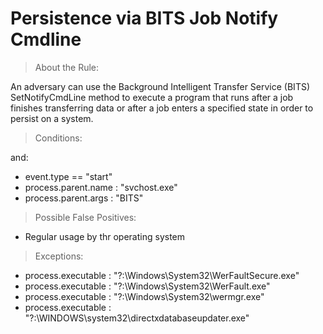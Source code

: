 # Persistence via BITS Job Notify Cmdline


>About the Rule:

An adversary can use the Background Intelligent Transfer Service (BITS) SetNotifyCmdLine method to execute a program that runs after a job finishes transferring data or after a job enters a specified state in order to persist on a system.
 

>Conditions:

and:

- event.type == "start"
- process.parent.name : "svchost.exe"
- process.parent.args : "BITS"
 


>Possible False Positives:

- Regular usage by thr operating system


>Exceptions:

- process.executable : "?:\\Windows\\System32\\WerFaultSecure.exe"
- process.executable : "?:\\Windows\\System32\\WerFault.exe"
- process.executable : "?:\\Windows\\System32\\wermgr.exe"
- process.executable : "?:\\WINDOWS\\system32\\directxdatabaseupdater.exe"
